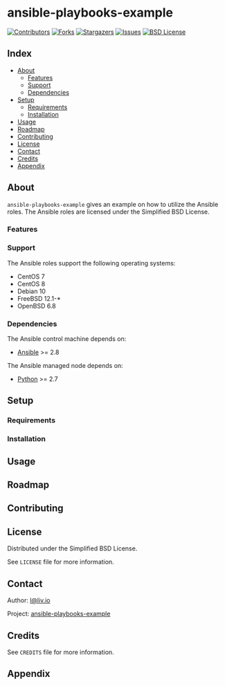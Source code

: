 # ansible-playbooks-example

<!-- shields.io -->
[![Contributors][contributors-shield]][contributors-url]
[![Forks][forks-shield]][forks-url]
[![Stargazers][stars-shield]][stars-url]
[![Issues][issues-shield]][issues-url]
[![BSD License][license-shield]][license-url]

## Index

* [About](#about)
  * [Features](#features)
  * [Support](#support)
  * [Dependencies](#dependencies)
* [Setup](#setup)
  * [Requirements](#requirements)
  * [Installation](#installation)
* [Usage](#usage)
* [Roadmap](#roadmap)
* [Contributing](#contributing)
* [License](#license)
* [Contact](#contact)
* [Credits](#credits)
* [Appendix](#appendix)

## About

`ansible-playbooks-example` gives an example on how to utilize the Ansible roles. The Ansible roles are licensed under the Simplified BSD License.

### Features

### Support

The Ansible roles support the following operating systems:
* CentOS 7
* CentOS 8
* Debian 10
* FreeBSD 12.1-*
* OpenBSD 6.8

### Dependencies

The Ansible control machine depends on:
* [Ansible](https://github.com/ansible/ansible) >= 2.8

The Ansible managed node depends on:
* [Python](https://github.com/python/cpython) >= 2.7

## Setup

### Requirements

### Installation

## Usage

## Roadmap

## Contributing

## License

Distributed under the Simplified BSD License.

See `LICENSE` file for more information.

## Contact

Author: l@liv.io

Project: [ansible-playbooks-example](https://github.com/liv-io/ansible-playbooks-example)

## Credits

See `CREDITS` file for more information.

## Appendix

<!-- shields.io -->
[contributors-shield]: https://img.shields.io/github/contributors/liv-io/ansible-playbooks-example.svg?style=flat
[contributors-url]: https://github.com/liv-io/ansible-playbooks-example/graphs/contributors
[forks-shield]: https://img.shields.io/github/forks/liv-io/ansible-playbooks-example.svg?style=flat
[forks-url]: https://github.com/liv-io/ansible-playbooks-example/network/members
[stars-shield]: https://img.shields.io/github/stars/liv-io/ansible-playbooks-example.svg?style=flat
[stars-url]: https://github.com/liv-io/ansible-playbooks-example/stargazers
[issues-shield]: https://img.shields.io/github/issues/liv-io/ansible-playbooks-example.svg?style=flat
[issues-url]: https://github.com/liv-io/ansible-playbooks-example/issues
[license-shield]: https://img.shields.io/github/license/liv-io/ansible-playbooks-example.svg?style=flat
[license-url]: https://github.com/liv-io/ansible-playbooks-example/blob/master/LICENSE
